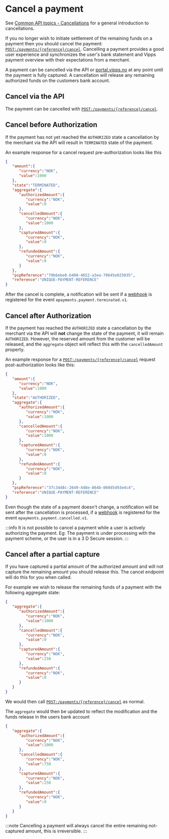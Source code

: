 <!-- START_METADATA
---
title: Cancel the payment with the ePayment API
sidebar_label: Cancel
id: cancel
sidebar_position: 30
description: Cancel payment with the ePayment API.
---

END_METADATA -->

# Cancel a payment

See
[Common API topics - Cancellations](https://developer.vippsmobilepay.com/docs/vipps-developers/common-topics/cancel)
for a general introduction to cancellations.

If you no longer wish to initiate settlement of the remaining funds on a payment
then you should cancel the payment:
[`POST:/payments/{reference}/cancel`][cancel-payment-endpoint].
Cancelling a payment provides a good user experience and synchronizes
the user's bank statement and Vipps payment overview with their expectations from
a merchant.

A payment can be cancelled via the API or
[portal.vipps.no](https://portal.vipps.no)
at any point until the
payment is fully captured. A cancellation will release any remaining authorized
funds on the customers bank account.

## Cancel via the API

The payment can be cancelled with
[`POST:/payments/{reference}/cancel`][cancel-payment-endpoint].

## Cancel before Authorization

If the payment has not yet reached the `AUTHORIZED` state a cancellation by the
merchant via the API will result in `TERMINATED` state of the payment.

An example response for a cancel request pre-authorization looks like this
```json
{
   "amount":{
      "currency":"NOK",
      "value":1000
   },
   "state":"TERMINATED",
   "aggregate":{
      "authorizedAmount":{
         "currency":"NOK",
         "value":0
      },
      "cancelledAmount":{
         "currency":"NOK",
         "value":1000
      },
      "capturedAmount":{
         "currency":"NOK",
         "value":0
      },
      "refundedAmount":{
         "currency":"NOK",
         "value":0
      }
   },
   "pspReference":"70b6ebe0-b400-4652-a3ea-70645e025035",
   "reference":"UNIQUE-PAYMENT-REFERENCE"
}
```

After the cancel is complete, a notification will be sent if a
[webhook](../features/webhooks.md) is registered for the event
`epayments.payment.terminated.v1`.

## Cancel after Authorization

If the payment has reached the `AUTHORIZED` state a cancellation by the merchant
via the API will **not** change the state of the payment, it will remain `AUTHORIZED`.
However, the reserved amount from the customer will be released, and the `aggregate`
object will reflect this with the `cancelledAmount` property.

An example response for a
[`POST:/payments/{reference}/cancel`][cancel-payment-endpoint]
request post-authorization looks like this:

```json
{
   "amount":{
      "currency":"NOK",
      "value":1000
   },
   "state":"AUTHORIZED",
   "aggregate":{
      "authorizedAmount":{
         "currency":"NOK",
         "value":1000
      },
      "cancelledAmount":{
         "currency":"NOK",
         "value":1000
      },
      "capturedAmount":{
         "currency":"NOK",
         "value":0
      },
      "refundedAmount":{
         "currency":"NOK",
         "value":0
      }
   },
   "pspReference":"37c34d8c-2649-448e-864b-060d5d93e4c4",
   "reference":"UNIQUE-PAYMENT-REFERENCE"
}
```

Even though the state of a payment doesn't change, a notification will be sent
after the cancellation is processed, if a
[webhook](../features/webhooks.md) is registered for the event
`epayments.payment.cancelled.v1`.

:::info
It is not possible to cancel a payment while a user is actively authorizing the
payment. Eg: The payment is under processing with the payment scheme, or the
user is in a 3 D Secure session.
:::

## Cancel after a partial capture

If you have captured a partial amount of the authorized amount and will not
capture the remaining amount you should release this. The cancel endpoint will
do this for you when called.

For example we wish to release the remaining funds of a payment with the
following aggregate state:

```json
{
   "aggregate":{
      "authorizedAmount":{
         "currency":"NOK",
         "value":1000
      },
      "cancelledAmount":{
         "currency":"NOK",
         "value":0
      },
      "capturedAmount":{
         "currency":"NOK",
         "value":250
      },
      "refundedAmount":{
         "currency":"NOK",
         "value":0
      }
   }
}
```

We would then call
[`POST:/payments/{reference}/cancel`][cancel-payment-endpoint]
as normal.

The `aggregate` would then be updated to reflect the modification and the funds
release in the users bank account

```json
{
   "aggregate":{
      "authorizedAmount":{
         "currency":"NOK",
         "value":1000
      },
      "cancelledAmount":{
         "currency":"NOK",
         "value":750
      },
      "capturedAmount":{
         "currency":"NOK",
         "value":250
      },
      "refundedAmount":{
         "currency":"NOK",
         "value":0
      }
   }
}
```

:::note
Cancelling a payment will always cancel the entire remaining not-captured amount,
this is irreversible.
:::

[cancel-payment-endpoint]: https://developer.vippsmobilepay.com/api/epayment#tag/AdjustPayments/operation/cancelPayment
